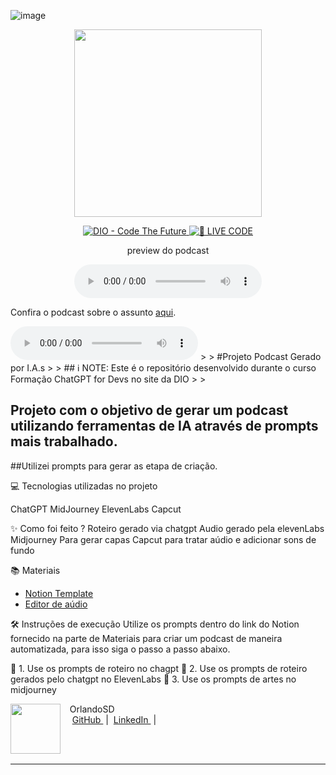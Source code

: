 
![image](https://github.com/OrlandoSD/prompts-for-podcast-generate-by-ia--Desafio-DIO/assets/62121619/ba1848c7-f422-4a60-8d4d-1c22c90d2be4)

<p align="center">
<img 
    src="./assets/cover.png"
    width="300"
/>
</p>

<p align="center">
<a href="https://dio.me/">
    <img 
        src="https://img.shields.io/badge/DIO-Code_The_Future-28DA77?logo=youtube" 
        alt="DIO - Code The Future">
</a>
<a href="https://dio.me/">
<img 
    src="https://img.shields.io/badge/🔴_LIVE_CODE-FF5E72" 
    alt="🔴 LIVE CODE">
</a>
</p>

<p align="center">
    preview do podcast
</p>

<div align="center">
    <audio src="output/podcast_editado.MP3" controls title="Podcast editado"></audio>
</div>


Confira o podcast sobre o assunto [aqui](https://on.soundcloud.com/24jYUuFeWSpEMMit5).


<audio controls>
  <source src=".github/assets/podcast_editado.mp3" type="audio/mpeg">
  Seu navegador não
</audio>
>
>
#Projeto Podcast Gerado por I.A.s
>
>
##         ℹ️ NOTE: Este é o repositório desenvolvido durante o curso Formação ChatGPT for Devs no site da DIO
>
>

##       Projeto com o objetivo de gerar um podcast utilizando ferramentas de IA através de prompts mais trabalhado.
>
>
##Utilizei prompts para gerar as etapa de criação.

💻 Tecnologias utilizadas no projeto

ChatGPT
MidJourney
ElevenLabs
Capcut

✨ Como foi feito ?
Roteiro gerado via chatgpt
Audio gerado pela elevenLabs
Midjourney Para gerar capas
Capcut para tratar aúdio e adicionar sons de fundo

📚 Materiais

- [Notion Template](https://helpful-jump-17b.notion.site/PAS-Podcast-AI-Studio-210489e15d7a4a73b743bb159e45d06f?pvs=4)
- [Editor de aúdio](https://www.capcut.com/editor?from_page=landing_page&__action_from=picture_V%C3%ADdeos%20profissionais%20em%20minutos,%20n%C3%A3o%20em%20horas.)



🛠️ Instruções de execução
Utilize os prompts dentro do link do Notion fornecido na parte de Materiais para criar um podcast de maneira automatizada, para isso siga o passo a passo abaixo.


🤖 1. Use os prompts de roteiro no chagpt
🤖 2. Use os prompts de roteiro gerados pelo chatgpt no ElevenLabs
🤖 3. Use os prompts de artes no midjourney

<p>
    <img 
      align=left 
      margin=10 
      width=80 
      src="https://github.com/OlrnadoSD"
    />
    <p>&nbsp&nbsp&nbspOrlandoSD<br>
    &nbsp&nbsp&nbsp
    <a 
        href="https://github.com/OlrnadoSD">
        GitHub
    </a>
    &nbsp;|&nbsp;
    <a 
        href="www.linkedin.com/in/orlando-dourado.exe">
        LinkedIn
    </a>
    &nbsp;|&nbsp;
    </p>
<br/><br/>
<p>

---
